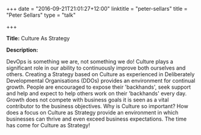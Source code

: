 +++
date = "2016-09-21T21:01:27+12:00"
linktitle = "peter-sellars"
title = "Peter Sellars"
type = "talk"

+++

<div class="span-15  ">
  <div class="span-15  last ">
  <p><strong>Title:</strong>
Culture As Strategy
</p>

<p><strong>Description:</strong></p>

<p>
DevOps is something we are, not something we do! Culture plays a significant role in our ability to continuously improve both ourselves and others. Creating a Strategy based on Culture as experienced in Deliberately Developmental Organisations (DDOs) provides an environment for continual growth. People are encouraged to expose their 'backhands', seek support and help and expect to help others work on their 'backhands' every day. Growth does not compete with business goals it is seen as a vital contributor to the business objectives. Why is Culture so important? How does a focus on Culture as Strategy provide an environment in which businesses can thrive and even exceed business expectations. The time has come for Culture as Strategy!
</p>
<p>

  </div>
</div>

